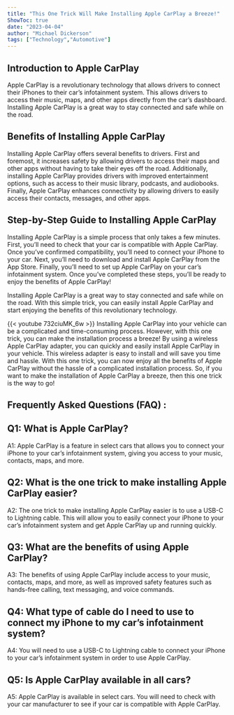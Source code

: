 ```yaml
---
title: "This One Trick Will Make Installing Apple CarPlay a Breeze!"
ShowToc: true 
date: "2023-04-04"
author: "Michael Dickerson" 
tags: ["Technology","Automotive"]
---
```

## Introduction to Apple CarPlay

Apple CarPlay is a revolutionary technology that allows drivers to connect their iPhones to their car’s infotainment system. This allows drivers to access their music, maps, and other apps directly from the car’s dashboard. Installing Apple CarPlay is a great way to stay connected and safe while on the road.

## Benefits of Installing Apple CarPlay

Installing Apple CarPlay offers several benefits to drivers. First and foremost, it increases safety by allowing drivers to access their maps and other apps without having to take their eyes off the road. Additionally, installing Apple CarPlay provides drivers with improved entertainment options, such as access to their music library, podcasts, and audiobooks. Finally, Apple CarPlay enhances connectivity by allowing drivers to easily access their contacts, messages, and other apps.

## Step-by-Step Guide to Installing Apple CarPlay

Installing Apple CarPlay is a simple process that only takes a few minutes. First, you’ll need to check that your car is compatible with Apple CarPlay. Once you’ve confirmed compatibility, you’ll need to connect your iPhone to your car. Next, you’ll need to download and install Apple CarPlay from the App Store. Finally, you’ll need to set up Apple CarPlay on your car’s infotainment system. Once you’ve completed these steps, you’ll be ready to enjoy the benefits of Apple CarPlay!

Installing Apple CarPlay is a great way to stay connected and safe while on the road. With this simple trick, you can easily install Apple CarPlay and start enjoying the benefits of this revolutionary technology.

{{< youtube 732ciuMK_6w >}} 
Installing Apple CarPlay into your vehicle can be a complicated and time-consuming process. However, with this one trick, you can make the installation process a breeze! By using a wireless Apple CarPlay adapter, you can quickly and easily install Apple CarPlay in your vehicle. This wireless adapter is easy to install and will save you time and hassle. With this one trick, you can now enjoy all the benefits of Apple CarPlay without the hassle of a complicated installation process. So, if you want to make the installation of Apple CarPlay a breeze, then this one trick is the way to go!

## Frequently Asked Questions (FAQ) :
## Q1: What is Apple CarPlay?
A1: Apple CarPlay is a feature in select cars that allows you to connect your iPhone to your car’s infotainment system, giving you access to your music, contacts, maps, and more.

## Q2: What is the one trick to make installing Apple CarPlay easier?
A2: The one trick to make installing Apple CarPlay easier is to use a USB-C to Lightning cable. This will allow you to easily connect your iPhone to your car’s infotainment system and get Apple CarPlay up and running quickly.

## Q3: What are the benefits of using Apple CarPlay?
A3: The benefits of using Apple CarPlay include access to your music, contacts, maps, and more, as well as improved safety features such as hands-free calling, text messaging, and voice commands.

## Q4: What type of cable do I need to use to connect my iPhone to my car’s infotainment system?
A4: You will need to use a USB-C to Lightning cable to connect your iPhone to your car’s infotainment system in order to use Apple CarPlay.

## Q5: Is Apple CarPlay available in all cars?
A5: Apple CarPlay is available in select cars. You will need to check with your car manufacturer to see if your car is compatible with Apple CarPlay.






